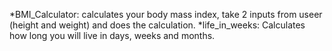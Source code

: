 *BMI_Calculator: calculates your body mass index, take 2 inputs from useer (height and weight) and does the calculation. 
*life_in_weeks: Calculates how long you will live in days, weeks and months. 
